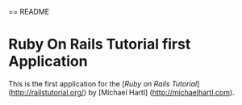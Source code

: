 == README

# Ruby On Rails Tutorial first Application

This is the first application for the 
[*Ruby on Rails Tutorial*] (http://railstutorial.org/)
by [Michael Hartl] (http://michaelhartl.com).
